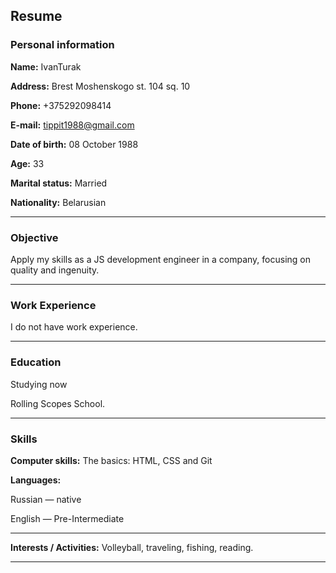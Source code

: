 ## Resume
### Personal information
 __Name:__  IvanTurak

 __Address:__ Brest Moshenskogo st. 104 sq. 10

__Phone:__  +375292098414              

__E-mail:__  tippit1988@gmail.com

__Date of birth:__ 08 October 1988

__Age:__ 33                     

__Marital status:__  Married

__Nationality:__ Belarusian 
___
### Objective

Apply my skills as a JS development engineer in a company, focusing on quality and ingenuity.
___

### Work Experience

I do not have work experience.

___

### Education

Studying now

Rolling Scopes School.

___

### Skills

__Computer skills:__ The basics: HTML, CSS and Git

__Languages:__

Russian — native

English — Pre-Intermediate

___

__Interests / Activities:__ Volleyball, traveling, fishing, reading.

___
